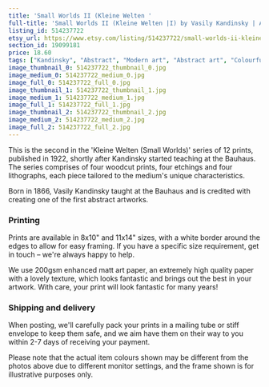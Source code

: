```yaml
---
title: 'Small Worlds II (Kleine Welten '
full-title: 'Small Worlds II (Kleine Welten |I) by Vasily Kandinsky | Abstract modern art | Fine art print | Bauhaus | Modernist art'
listing_id: 514237722
etsy_url: https://www.etsy.com/listing/514237722/small-worlds-ii-kleine-welten-i-by?utm_source=site&utm_medium=api&utm_campaign=api
section_id: 19099181
price: 18.60
tags: ["Kandinsky", "Abstract", "Modern art", "Abstract art", "Colourful", "Bauhaus", "Art print", "Wall art", "Modernism", "Woodcut", "Fine art", "Vintage"]
image_thumbnail_0: 514237722_thumbnail_0.jpg
image_medium_0: 514237722_medium_0.jpg
image_full_0: 514237722_full_0.jpg
image_thumbnail_1: 514237722_thumbnail_1.jpg
image_medium_1: 514237722_medium_1.jpg
image_full_1: 514237722_full_1.jpg
image_thumbnail_2: 514237722_thumbnail_2.jpg
image_medium_2: 514237722_medium_2.jpg
image_full_2: 514237722_full_2.jpg
---
```

This is the second in the &#39;Kleine Welten (Small Worlds)&#39; series of 12 prints, published in 1922, shortly after Kandinsky started teaching at the Bauhaus. The series comprises of four woodcut prints, four etchings and four lithographs, each piece tailored to the medium&#39;s unique characteristics.

Born in 1866, Vasily Kandinsky taught at the Bauhaus and is credited with creating one of the first abstract artworks.

### Printing

Prints are available in 8x10&quot; and 11x14&quot; sizes, with a white border around the edges to allow for easy framing. If you have a specific size requirement, get in touch – we&#39;re always happy to help.

We use 200gsm enhanced matt art paper, an extremely high quality paper with a lovely texture, which looks fantastic and brings out the best in your artwork. With care, your print will look fantastic for many years!

### Shipping and delivery

When posting, we&#39;ll carefully pack your prints in a mailing tube or stiff envelope to keep them safe, and we aim have them on their way to you within 2-7 days of receiving your payment.

Please note that the actual item colours shown may be different from the photos above due to different monitor settings, and the frame shown is for illustrative purposes only.
